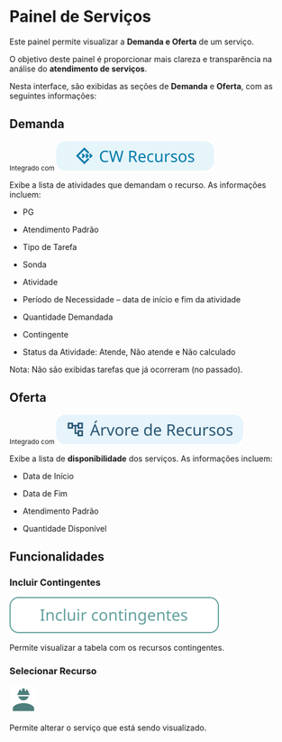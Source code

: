 # Painel de Serviços

Este painel permite visualizar a **Demanda e Oferta** de um serviço.  

O objetivo deste painel é proporcionar mais clareza e transparência na análise do **atendimento de serviços**.  

Nesta interface, são exibidas as seções de **Demanda** e **Oferta**, com as seguintes informações:  

## Demanda
<small>Integrado com </small> ![alt text](tags/tag_cw_recursos.svg)

Exibe a lista de atividades que demandam o recurso. As informações incluem:  

- PG

- Atendimento Padrão 

- Tipo de Tarefa

- Sonda

- Atividade

- Período de Necessidade – data de início e fim da atividade  

- Quantidade Demandada

- Contingente 

- Status da Atividade: Atende, Não atende e Não calculado

Nota: Não são exibidas tarefas que já ocorreram (no passado).  

## Oferta
<small>Integrado com </small> ![alt text](tags/tag_arvore_recursos.svg)

Exibe a lista de **disponibilidade** dos serviços. As informações incluem:  

- Data de Início

- Data de Fim

- Atendimento Padrão

- Quantidade Disponível

## Funcionalidades

### Incluir Contingentes
![alt text](icons/incluir_contingente.svg)

Permite visualizar a tabela com os recursos contingentes.  

### Selecionar Recurso
![alt text](icons/servico.svg)

Permite alterar o serviço que está sendo visualizado.  

